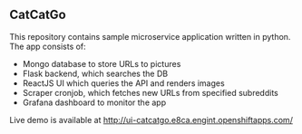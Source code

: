 CatCatGo
-----

This repository contains sample microservice application written in python.
The app consists of:

* Mongo database to store URLs to pictures
* Flask backend, which searches the DB
* ReactJS UI which queries the API and renders images
* Scraper cronjob, which fetches new URLs from specified subreddits
* Grafana dashboard to monitor the app

Live demo is available at http://ui-catcatgo.e8ca.engint.openshiftapps.com/
